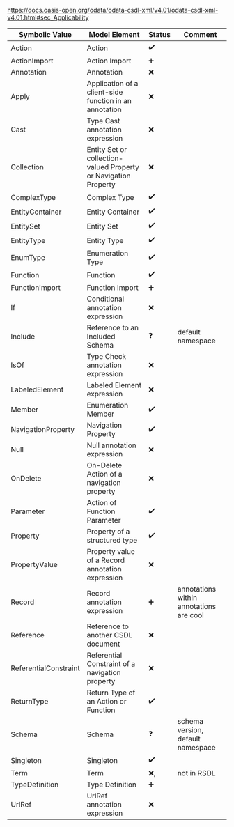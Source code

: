 https://docs.oasis-open.org/odata/odata-csdl-xml/v4.01/odata-csdl-xml-v4.01.html#sec_Applicability

| Symbolic Value        | Model Element                                                   | Status             | Comment                                 |
| --------------------- | --------------------------------------------------------------- | ------------------ | --------------------------------------- |
| Action                | Action                                                          | :heavy_check_mark: |                                         |
| ActionImport          | Action Import                                                   | :heavy_plus_sign:  |                                         |
| Annotation            | Annotation                                                      | :x:                |                                         |
| Apply                 | Application of a client-side function in an annotation          | :x:                |                                         |
| Cast                  | Type Cast annotation expression                                 | :x:                |                                         |
| Collection            | Entity Set or collection-valued Property or Navigation Property | :x:                |                                         |
| ComplexType           | Complex Type                                                    | :heavy_check_mark: |                                         |
| EntityContainer       | Entity Container                                                | :heavy_check_mark: |                                         |
| EntitySet             | Entity Set                                                      | :heavy_check_mark: |                                         |
| EntityType            | Entity Type                                                     | :heavy_check_mark: |                                         |
| EnumType              | Enumeration Type                                                | :heavy_check_mark: |                                         |
| Function              | Function                                                        | :heavy_check_mark: |                                         |
| FunctionImport        | Function Import                                                 | :heavy_plus_sign:  |                                         |
| If                    | Conditional annotation expression                               | :x:                |                                         |
| Include               | Reference to an Included Schema                                 | :question:         | default namespace                       |
| IsOf                  | Type Check annotation expression                                | :x:                |                                         |
| LabeledElement        | Labeled Element expression                                      | :x:                |                                         |
| Member                | Enumeration Member                                              | :heavy_check_mark: |                                         |
| NavigationProperty    | Navigation Property                                             | :heavy_check_mark: |                                         |
| Null                  | Null annotation expression                                      | :x:                |                                         |
| OnDelete              | On-Delete Action of a navigation property                       | :x:                |                                         |
| Parameter             | Action of Function Parameter                                    | :heavy_check_mark: |                                         |
| Property              | Property of a structured type                                   | :heavy_check_mark: |                                         |
| PropertyValue         | Property value of a Record annotation expression                | :x:                |                                         |
| Record                | Record annotation expression                                    | :heavy_plus_sign:  | annotations within annotations are cool |
| Reference             | Reference to another CSDL document                              | :x:                |                                         |
| ReferentialConstraint | Referential Constraint of a navigation property                 | :x:                |                                         |
| ReturnType            | Return Type of an Action or Function                            | :heavy_check_mark: |                                         |
| Schema                | Schema                                                          | :question:         | schema version, default namespace       |
| Singleton             | Singleton                                                       | :heavy_check_mark: |                                         |
| Term                  | Term                                                            | :x:,               | not in RSDL                             |
| TypeDefinition        | Type Definition                                                 | :heavy_plus_sign:  |                                         |
| UrlRef                | UrlRef annotation expression                                    | :x:                |                                         |

